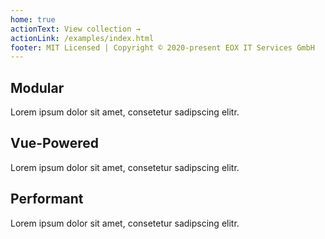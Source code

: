 ```yaml
---
home: true
actionText: View collection →
actionLink: /examples/index.html
footer: MIT Licensed | Copyright © 2020-present EOX IT Services GmbH
---
```


<div class="features">
  <div class="feature">
    <h2>Modular</h2>
    <p>Lorem ipsum dolor sit amet, consetetur sadipscing elitr.</p>
  </div>
  <div class="feature">
    <h2>Vue-Powered</h2>
    <p>Lorem ipsum dolor sit amet, consetetur sadipscing elitr.</p>
  </div>
  <div class="feature">
    <h2>Performant</h2>
    <p>Lorem ipsum dolor sit amet, consetetur sadipscing elitr.</p>
  </div>
</div>


